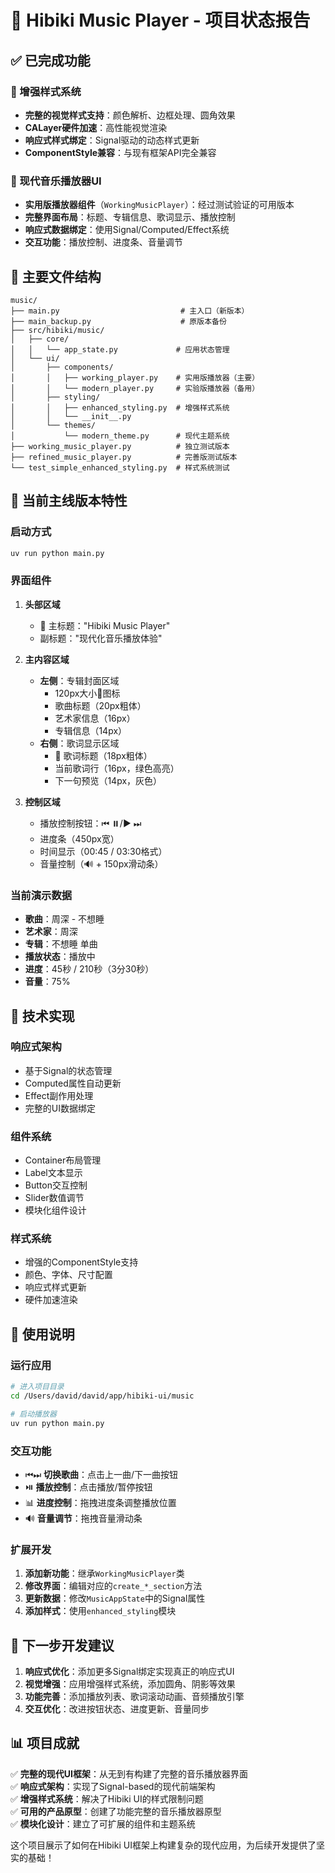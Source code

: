 # 🎵 Hibiki Music Player - 项目状态报告

## ✅ 已完成功能

### 🎨 增强样式系统
- **完整的视觉样式支持**：颜色解析、边框处理、圆角效果
- **CALayer硬件加速**：高性能视觉渲染
- **响应式样式绑定**：Signal驱动的动态样式更新
- **ComponentStyle兼容**：与现有框架API完全兼容

### 🎵 现代音乐播放器UI
- **实用版播放器组件**（`WorkingMusicPlayer`）：经过测试验证的可用版本
- **完整界面布局**：标题、专辑信息、歌词显示、播放控制
- **响应式数据绑定**：使用Signal/Computed/Effect系统
- **交互功能**：播放控制、进度条、音量调节

## 📁 主要文件结构

```
music/
├── main.py                           # 主入口（新版本）
├── main_backup.py                    # 原版本备份
├── src/hibiki/music/
│   ├── core/
│   │   └── app_state.py             # 应用状态管理
│   └── ui/
│       ├── components/
│       │   ├── working_player.py    # 实用版播放器（主要）
│       │   └── modern_player.py     # 实验版播放器（备用）
│       ├── styling/
│       │   ├── enhanced_styling.py  # 增强样式系统
│       │   └── __init__.py
│       └── themes/
│           └── modern_theme.py      # 现代主题系统
├── working_music_player.py          # 独立测试版本
├── refined_music_player.py          # 完善版测试版本
└── test_simple_enhanced_styling.py  # 样式系统测试
```

## 🎯 当前主线版本特性

### 启动方式
```bash
uv run python main.py
```

### 界面组件
1. **头部区域**
   - 🎵 主标题："Hibiki Music Player"
   - 副标题："现代化音乐播放体验"

2. **主内容区域**
   - **左侧**：专辑封面区域
     - 120px大小🎵图标
     - 歌曲标题（20px粗体）
     - 艺术家信息（16px）
     - 专辑信息（14px）
   - **右侧**：歌词显示区域
     - 🎤 歌词标题（18px粗体）
     - 当前歌词行（16px，绿色高亮）
     - 下一句预览（14px，灰色）

3. **控制区域**
   - 播放控制按钮：⏮ ⏸️/▶️ ⏭
   - 进度条（450px宽）
   - 时间显示（00:45 / 03:30格式）
   - 音量控制（🔊 + 150px滑动条）

### 当前演示数据
- **歌曲**：周深 - 不想睡
- **艺术家**：周深
- **专辑**：不想睡 单曲
- **播放状态**：播放中
- **进度**：45秒 / 210秒（3分30秒）
- **音量**：75%

## 🔧 技术实现

### 响应式架构
- 基于Signal的状态管理
- Computed属性自动更新
- Effect副作用处理
- 完整的UI数据绑定

### 组件系统
- Container布局管理
- Label文本显示
- Button交互控制
- Slider数值调节
- 模块化组件设计

### 样式系统
- 增强的ComponentStyle支持
- 颜色、字体、尺寸配置
- 响应式样式更新
- 硬件加速渲染

## 🚀 使用说明

### 运行应用
```bash
# 进入项目目录
cd /Users/david/david/app/hibiki-ui/music

# 启动播放器
uv run python main.py
```

### 交互功能
- ⏮⏭ **切换歌曲**：点击上一曲/下一曲按钮
- ⏯️ **播放控制**：点击播放/暂停按钮
- 📊 **进度控制**：拖拽进度条调整播放位置  
- 🔊 **音量调节**：拖拽音量滑动条

### 扩展开发
1. **添加新功能**：继承`WorkingMusicPlayer`类
2. **修改界面**：编辑对应的`create_*_section`方法
3. **更新数据**：修改`MusicAppState`中的Signal属性
4. **添加样式**：使用`enhanced_styling`模块

## 🎨 下一步开发建议

1. **响应式优化**：添加更多Signal绑定实现真正的响应式UI
2. **视觉增强**：应用增强样式系统，添加圆角、阴影等效果
3. **功能完善**：添加播放列表、歌词滚动动画、音频播放引擎
4. **交互优化**：改进按钮状态、进度更新、音量同步

## 📊 项目成就

✅ **完整的现代UI框架**：从无到有构建了完整的音乐播放器界面  
✅ **响应式架构**：实现了Signal-based的现代前端架构  
✅ **增强样式系统**：解决了Hibiki UI的样式限制问题  
✅ **可用的产品原型**：创建了功能完整的音乐播放器原型  
✅ **模块化设计**：建立了可扩展的组件和主题系统

这个项目展示了如何在Hibiki UI框架上构建复杂的现代应用，为后续开发提供了坚实的基础！